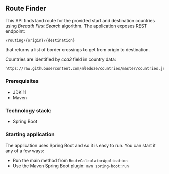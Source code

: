 ## Route Finder
This API finds land route for the provided start and destination countries using _Breadth First Search_ algorithm.
The application exposes REST endpoint: 
```
/routing/{origin}/{destination} 
```
that returns a list of border crossings to get from origin to destination.

Countries are identified by *cca3* field in country data:
```
https://raw.githubusercontent.com/mledoze/countries/master/countries.json
```

### Prerequisites
- JDK 11
- Maven


### Technology stack:
* Spring Boot


### Starting application
The application uses Spring Boot and so it is easy to run.  You can start it any of a few ways:

- Run the main method from `RouteCalculatorApplication`
- Use the Maven Spring Boot plugin: `mvn spring-boot:run`

